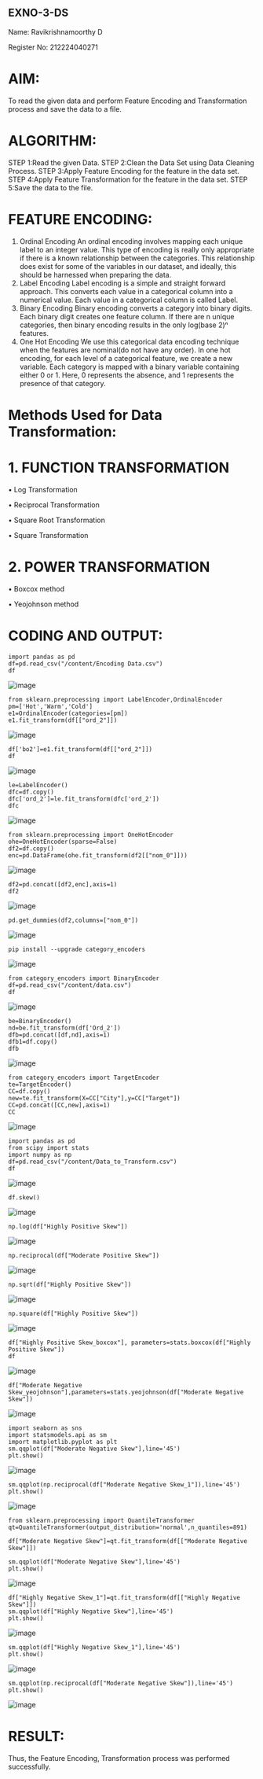 ## EXNO-3-DS

Name: Ravikrishnamoorthy D

Register No: 212224040271

# AIM:
To read the given data and perform Feature Encoding and Transformation process and save the data to a file.

# ALGORITHM:
STEP 1:Read the given Data.
STEP 2:Clean the Data Set using Data Cleaning Process.
STEP 3:Apply Feature Encoding for the feature in the data set.
STEP 4:Apply Feature Transformation for the feature in the data set.
STEP 5:Save the data to the file.

# FEATURE ENCODING:
1. Ordinal Encoding
An ordinal encoding involves mapping each unique label to an integer value. This type of encoding is really only appropriate if there is a known relationship between the categories. This relationship does exist for some of the variables in our dataset, and ideally, this should be harnessed when preparing the data.
2. Label Encoding
Label encoding is a simple and straight forward approach. This converts each value in a categorical column into a numerical value. Each value in a categorical column is called Label.
3. Binary Encoding
Binary encoding converts a category into binary digits. Each binary digit creates one feature column. If there are n unique categories, then binary encoding results in the only log(base 2)ⁿ features.
4. One Hot Encoding
We use this categorical data encoding technique when the features are nominal(do not have any order). In one hot encoding, for each level of a categorical feature, we create a new variable. Each category is mapped with a binary variable containing either 0 or 1. Here, 0 represents the absence, and 1 represents the presence of that category.

# Methods Used for Data Transformation:
  # 1. FUNCTION TRANSFORMATION
• Log Transformation

• Reciprocal Transformation

• Square Root Transformation

• Square Transformation

# 2. POWER TRANSFORMATION
• Boxcox method

• Yeojohnson method

# CODING AND OUTPUT:
    
     
    import pandas as pd
    df=pd.read_csv("/content/Encoding Data.csv")
    df
  ![image](https://github.com/user-attachments/assets/48863bbf-ff9b-4f61-bf2a-ecc4e22c94c4)

    from sklearn.preprocessing import LabelEncoder,OrdinalEncoder
    pm=['Hot','Warm','Cold']
    e1=OrdinalEncoder(categories=[pm])
    e1.fit_transform(df[["ord_2"]])
![image](https://github.com/user-attachments/assets/78be10b0-6598-44b8-9a8a-8bd5f36f5b50)

    df['bo2']=e1.fit_transform(df[["ord_2"]])
    df
![image](https://github.com/user-attachments/assets/905d38e9-7223-4196-8670-44a33a5da794)

    le=LabelEncoder()
    dfc=df.copy()
    dfc['ord_2']=le.fit_transform(dfc['ord_2'])
    dfc
![image](https://github.com/user-attachments/assets/e4b170e4-0f5e-41b7-ae8d-82ceed4f36f4)

    from sklearn.preprocessing import OneHotEncoder
    ohe=OneHotEncoder(sparse=False)
    df2=df.copy()
    enc=pd.DataFrame(ohe.fit_transform(df2[["nom_0"]]))

![image](https://github.com/user-attachments/assets/4f94c56d-389e-4d4c-95ff-3f38bfa1d095)

    df2=pd.concat([df2,enc],axis=1)
    df2 
![image](https://github.com/user-attachments/assets/5a1e1ffa-2aec-4375-bc37-469ffc5a37e6)

    pd.get_dummies(df2,columns=["nom_0"])
![image](https://github.com/user-attachments/assets/276d3492-f8f5-407d-ac5f-9aab8297105d)

    pip install --upgrade category_encoders

![image](https://github.com/user-attachments/assets/0be42753-d2f4-4b94-96df-ba30aa143c6e)

    from category_encoders import BinaryEncoder
    df=pd.read_csv("/content/data.csv")
    df

![image](https://github.com/user-attachments/assets/0f668e5e-a2f8-4f26-b233-66dfe2762a02)

    be=BinaryEncoder()
    nd=be.fit_transform(df['Ord_2'])
    dfb=pd.concat([df,nd],axis=1)
    dfb1=df.copy()
    dfb 

![image](https://github.com/user-attachments/assets/bd27592b-ab81-4888-b368-69eec0e91a7d)

    from category_encoders import TargetEncoder
    te=TargetEncoder()
    CC=df.copy()
    new=te.fit_transform(X=CC["City"],y=CC["Target"])
    CC=pd.concat([CC,new],axis=1)
    CC
    
![image](https://github.com/user-attachments/assets/16c3bd83-f8cd-42ec-8171-dcd2d61d9c93)

    import pandas as pd
    from scipy import stats
    import numpy as np
    df=pd.read_csv("/content/Data_to_Transform.csv")
    df

![image](https://github.com/user-attachments/assets/f58c52b5-66b3-41c0-aaf0-a948f5d71510)

    df.skew() 
![image](https://github.com/user-attachments/assets/8c5f11d2-e594-498d-a1fc-b985f51fe2be)

    np.log(df["Highly Positive Skew"])

![image](https://github.com/user-attachments/assets/963e7f55-11a3-46f8-8aa1-48b0402c9cde)

    np.reciprocal(df["Moderate Positive Skew"])

![image](https://github.com/user-attachments/assets/bc108073-6348-4e3a-aed0-efe4827e0221)

    np.sqrt(df["Highly Positive Skew"])

![image](https://github.com/user-attachments/assets/22a0f5d5-aa9c-4a68-af8a-1fd304daaf7e)

    np.square(df["Highly Positive Skew"])

![image](https://github.com/user-attachments/assets/b21c2099-233c-469c-8039-7965f2ffc06f)

    df["Highly Positive Skew_boxcox"], parameters=stats.boxcox(df["Highly Positive Skew"])
    df

![image](https://github.com/user-attachments/assets/969b9698-d5d4-4712-8e55-af175cab2539)

    df["Moderate Negative Skew_yeojohnson"],parameters=stats.yeojohnson(df["Moderate Negative Skew"])
    
![image](https://github.com/user-attachments/assets/e25a3801-1597-400f-b371-2ccee1e4777b)

    import seaborn as sns
    import statsmodels.api as sm
    import matplotlib.pyplot as plt
    sm.qqplot(df["Moderate Negative Skew"],line='45')
    plt.show()

![image](https://github.com/user-attachments/assets/385a0e83-e7ea-4738-a8f1-c258e30066bb)

    sm.qqplot(np.reciprocal(df["Moderate Negative Skew_1"]),line='45')
    plt.show()

![image](https://github.com/user-attachments/assets/aefc8715-51be-495b-8fe5-50e57b28a168)

    from sklearn.preprocessing import QuantileTransformer
    qt=QuantileTransformer(output_distribution='normal',n_quantiles=891)

    df["Moderate Negative Skew"]=qt.fit_transform(df[["Moderate Negative Skew"]])

    sm.qqplot(df["Moderate Negative Skew"],line='45')
    plt.show()

![image](https://github.com/user-attachments/assets/1525fed6-dd71-49b4-b8b8-9edaac7be490)

    df["Highly Negative Skew_1"]=qt.fit_transform(df[["Highly Negative Skew"]])
    sm.qqplot(df["Highly Negative Skew"],line='45')
    plt.show()   
![image](https://github.com/user-attachments/assets/21714cee-39af-4449-9258-7aed317bf833)

    sm.qqplot(df["Highly Negative Skew_1"],line='45')
    plt.show()
![image](https://github.com/user-attachments/assets/1d5aeb23-6034-4f18-aad9-c1e3885e668c)

    sm.qqplot(np.reciprocal(df["Moderate Negative Skew"]),line='45')
    plt.show()
![image](https://github.com/user-attachments/assets/853676c3-b9ac-4f5e-ad8f-78cdd6c55f9b)

# RESULT:
Thus, the  Feature Encoding, Transformation process  was performed successfully.  

       
